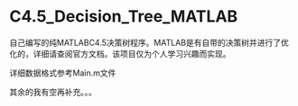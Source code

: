 # C4.5_Decision_Tree_MATLAB
自己编写的纯MATLABC4.5决策树程序。MATLAB是有自带的决策树并进行了优化的，详细请查阅官方文档。该项目仅为个人学习兴趣而实现。

详细数据格式参考Main.m文件

其余的我有空再补充。。。